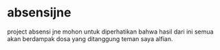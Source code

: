 # absensijne
project absensi jne
mohon untuk diperhatikan bahwa hasil dari ini semua akan berdampak dosa yang ditanggung teman saya alfian.
